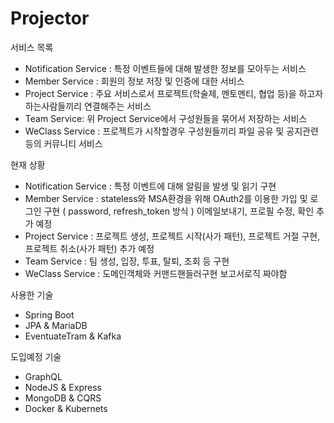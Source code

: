 # Projector

서비스 목록

- Notification Service : 특정 이벤트들에 대해 발생한 정보를 모아두는 서비스
- Member Service : 회원의 정보 저장 및 인증에 대한 서비스
- Project Service : 주요 서비스로서 프로젝트(학술제, 멘토멘티, 협업 등)을 하고자 하는사람들끼리 연결해주는 서비스
- Team Service: 위 Project Service에서 구성원들을 묶어서 저장하는 서비스
- WeClass Service : 프로젝트가 시작할경우 구성원들끼리 파일 공유 및 공지관련 등의 커뮤니티 서비스

현재 상황

- Notification Service : 특정 이벤트에 대해 알림을 발생 및 읽기 구현
- Member Service : stateless와 MSA환경을 위해 OAuth2를 이용한 가입 및 로그인 구현 ( password, refresh_token 방식 ) 이메일보내기, 프로필 수정, 확인 추가 예정
- Project Service : 프로젝트 생성, 프로젝트 시작(사가 패턴), 프로젝트 거절 구현, 프로젝트 취소(사가 패턴) 추가 예정
- Team Service : 팀 생성, 입장, 투표, 탈퇴, 조회 등 구현
- WeClass Service : 도메인객체와 커맨드핸들러구현 보고서로직 짜야함

사용한 기술

- Spring Boot
- JPA & MariaDB
- EventuateTram & Kafka

도입예정 기술

- GraphQL
- NodeJS & Express
- MongoDB & CQRS
- Docker & Kubernets
